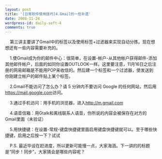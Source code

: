 ```yaml
---
layout: post
title: '[日常软件使用技巧]4.Gmail的一些补遗'
date: 2008-11-24
wordpress-id: daily-soft-4
comments: true
---
```

<p>&#160;&#160;&#160; 第三讲主要讲了Gmail中的标签以及使用标签+过滤器来实现自动分拣。现在想想还有一些内容需要补充的。</p>  <p>&#160;&#160;&#160; 1.使Gmail成为你的邮件中心：很简单，在设置-帐户-从其他帐户获得邮件-添加其他邮件帐户，后面的如同你设置OUTLOOK一样。这里要注意，11月16日之后注册的网易邮箱是不能用POP来收信的。然后建一个标签和一个过滤器，使发送到你刚建立帐户的邮件贴上某个标签。</p>  <p>&#160;&#160;&#160; 2.Gmail不能访问了怎么办？请 5 分钟内不要访问 Google 的任何网站，然后用<a href="https://mail.google.com">https://mail.google.com</a>访问。</p>  <p>&#160;&#160;&#160; 3.通过手机访问：用手机的浏览器，进入<a href="http://m.gmail.com">http://m.gmail.com</a></p>  <p>&#160;&#160;&#160; 4.语音信箱：用Gtalk和离线联系人语音，你所说的内容会被保存在对方的Gmail里面（未验证）</p>  <p>&#160;&#160;&#160; 5.用快捷键：在设置-常规-键盘快捷键里面启用键盘快捷键就可以。至于哪些快捷键，启用之后按一下？试试</p>  <p>&#160;&#160;&#160; P.S. 最近毕设在赶进度，所以更新可能慢一点，大家海涵。下一讲的的标题是“同步！同步”，大家猜会是哪些内容呢？</p>
